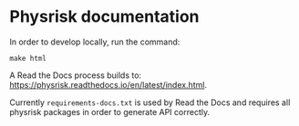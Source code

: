 Physrisk documentation
==============================

In order to develop locally, run the command:

``
make html
``

A Read the Docs process builds to: <https://physrisk.readthedocs.io/en/latest/index.html>.

Currently ``requirements-docs.txt`` is used by Read the Docs and requires all physrisk packages in order to generate API correctly.
